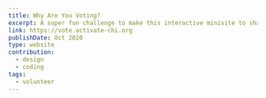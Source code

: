 ```yaml
---
title: Why Are You Voting?
excerpt: A super fun challenge to make this interactive minisite to share people's reasons for voting in the 2020 election.
link: https://vote.activate-chi.org
publishDate: Oct 2020
type: website
contribution:
  - design
  - coding
tags:
  - volunteer
---
```

